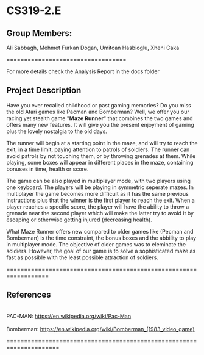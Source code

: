 # CS319-2.E
## Group Members:

Ali Sabbagh, Mehmet Furkan Dogan, Umitcan Hasbioglu, Xheni Caka

==================================

For more details check the Analysis Report in the docs folder
## Project Description

Have you ever recalled childhood or past gaming memories?
Do you miss the old Atari games like Pacman and Bomberman?
Well, we offer you our racing yet stealth game "<b>Maze Runner</b>" that combines the two games and offers many new features. It will give you the present enjoyment of gaming plus the lovely nostalgia to the old days.

The runner will begin at a starting point in the maze, and will try to reach the exit, in a time limit, paying attention to patrols of soldiers. The runner can avoid patrols by not touching them, or by throwing grenades at them.
While playing, some boxes will appear in different places in the maze, containing bonuses in time, health or score.

The game can be also played in multiplayer mode, with two players using one keyboard.
The players will be playing in symmetric seperate mazes. In multiplayer the game becomes more difficult as it has the same previous instructions plus that the winner is the first player to reach the exit. When a player reaches a specific score, the player will have the ability to throw a grenade near the second player which will make the latter try to avoid it by escaping or otherwise getting injured (decreasing health).

What Maze Runner offers new compared to older games like (Pecman and Bomberman) is the time constraint, the bonus boxes and the abbility to play in multiplayer mode.
The objective of older games was to eleminate the soldiers. However, the goal of our game is to solve a sophisticated maze as fast as possible with the least possible attraction of soldiers.

==================================================================

## References

</br>PAC-MAN: https://en.wikipedia.org/wiki/Pac-Man </br>
</br>Bomberman: https://en.wikipedia.org/wiki/Bomberman_(1983_video_game) </br>

=====================================================================
